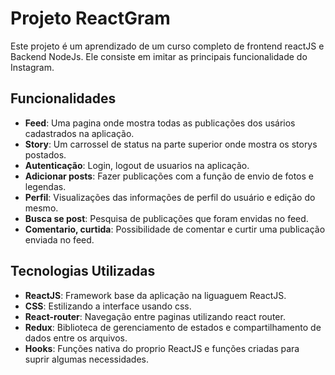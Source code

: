 # Projeto ReactGram

Este projeto é um aprendizado de um curso completo de frontend reactJS e Backend NodeJs. Ele consiste em imitar as principais funcionalidade do Instagram. 

## Funcionalidades

- **Feed**: Uma pagina onde mostra todas as publicações dos usários cadastrados na aplicação.
- **Story**: Um carrossel de status na parte superior onde mostra os storys postados.
- **Autenticação**: Login, logout de usuarios na aplicação.
- **Adicionar posts**: Fazer publicações com a função de envio de fotos e legendas.
- **Perfil**: Visualizações das informações de perfil do usuário e edição do mesmo.
- **Busca se post**: Pesquisa de publicações que foram envidas no feed.
- **Comentario, curtida**: Possibilidade de comentar e curtir uma publicação enviada no feed.

## Tecnologias Utilizadas

- **ReactJS**: Framework base da aplicação na liguaguem ReactJS.
- **CSS**: Estilizando a interface usando css.
- **React-router**: Navegação entre paginas utilizando react router.
- **Redux**: Biblioteca de gerenciamento de estados e compartilhamento de dados entre os arquivos.
- **Hooks**: Funções nativa do proprio ReactJS e funções criadas para suprir algumas necessidades.
